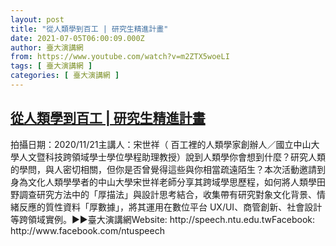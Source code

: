 ```yaml
---
layout: post
title: "從人類學到百工 | 研究生精進計畫"
date: 2021-07-05T06:00:09.000Z
author: 臺大演講網
from: https://www.youtube.com/watch?v=m2ZTX5woeLI
tags: [ 臺大演講網 ]
categories: [ 臺大演講網 ]
---
```

<!--1625464809000-->
[從人類學到百工 | 研究生精進計畫](https://www.youtube.com/watch?v=m2ZTX5woeLI)
------

<div>
拍攝日期：2020/11/21主講人：宋世祥（ 百工裡的人類學家創辦人／國立中山大學人文暨科技跨領域學士學位學程助理教授）說到人類學你會想到什麼？研究人類的學問，與人密切相關，但你是否曾覺得這些與你相當疏遠陌生？本次活動邀請到身為文化人類學學者的中山大學宋世祥老師分享其跨域學思歷程，如何將人類學田野調查研究方法中的「厚描法」與設計思考結合，收集帶有研究對象文化背景、情緒反應的質性資料「厚數據」，將其運用在數位平台 UX/UI、商管創新、社會設計等跨領域實例。►►臺大演講網Website: http://speech.ntu.edu.twFacebook: http://www.facebook.com/ntuspeech
</div>
